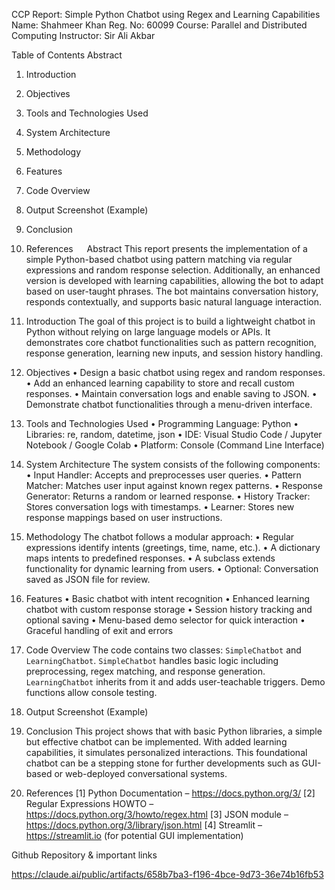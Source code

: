 CCP Report: Simple Python Chatbot using Regex and Learning Capabilities
Name:	Shahmeer Khan
Reg. No:	60099
Course:	Parallel and Distributed Computing
Instructor:	Sir Ali Akbar


Table of Contents
Abstract
1. Introduction
2. Objectives
3. Tools and Technologies Used
4. System Architecture
5. Methodology
6. Features
7. Code Overview
8. Output Screenshot (Example)
9. Conclusion
10. References
 
Abstract
This report presents the implementation of a simple Python-based chatbot using pattern matching via regular expressions and random response selection. Additionally, an enhanced version is developed with learning capabilities, allowing the bot to adapt based on user-taught phrases. The bot maintains conversation history, responds contextually, and supports basic natural language interaction.
1. Introduction
The goal of this project is to build a lightweight chatbot in Python without relying on large language models or APIs. It demonstrates core chatbot functionalities such as pattern recognition, response generation, learning new inputs, and session history handling.
2. Objectives
• Design a basic chatbot using regex and random responses.
• Add an enhanced learning capability to store and recall custom responses.
• Maintain conversation logs and enable saving to JSON.
• Demonstrate chatbot functionalities through a menu-driven interface.
3. Tools and Technologies Used
• Programming Language: Python
• Libraries: re, random, datetime, json
• IDE: Visual Studio Code / Jupyter Notebook / Google Colab
• Platform: Console (Command Line Interface)
4. System Architecture
The system consists of the following components:
• Input Handler: Accepts and preprocesses user queries.
• Pattern Matcher: Matches user input against known regex patterns.
• Response Generator: Returns a random or learned response.
• History Tracker: Stores conversation logs with timestamps.
• Learner: Stores new response mappings based on user instructions.
5. Methodology
The chatbot follows a modular approach:
• Regular expressions identify intents (greetings, time, name, etc.).
• A dictionary maps intents to predefined responses.
• A subclass extends functionality for dynamic learning from users.
• Optional: Conversation saved as JSON file for review.
6. Features
• Basic chatbot with intent recognition
• Enhanced learning chatbot with custom response storage
• Session history tracking and optional saving
• Menu-based demo selector for quick interaction
• Graceful handling of exit and errors
7. Code Overview
The code contains two classes: `SimpleChatbot` and `LearningChatbot`. `SimpleChatbot` handles basic logic including preprocessing, regex matching, and response generation. `LearningChatbot` inherits from it and adds user-teachable triggers. Demo functions allow console testing.
8. Output Screenshot (Example)
  
10. Conclusion
This project shows that with basic Python libraries, a simple but effective chatbot can be implemented. With added learning capabilities, it simulates personalized interactions. This foundational chatbot can be a stepping stone for further developments such as GUI-based or web-deployed conversational systems.
11. References
[1] Python Documentation – https://docs.python.org/3/
[2] Regular Expressions HOWTO – https://docs.python.org/3/howto/regex.html
[3] JSON module – https://docs.python.org/3/library/json.html
[4] Streamlit – https://streamlit.io (for potential GUI implementation)



Github Repository & important links 

 https://claude.ai/public/artifacts/658b7ba3-f196-4bce-9d73-36e74b16fb53

